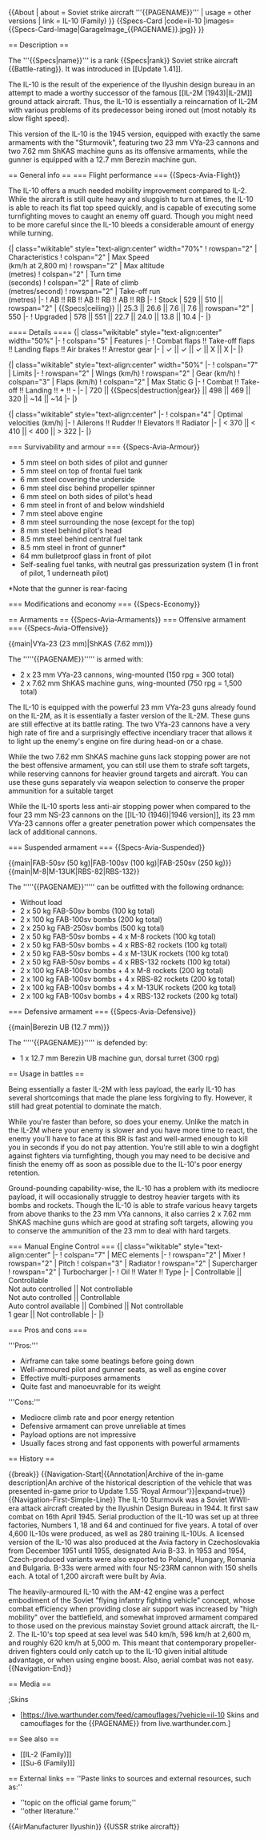 {{About
| about = Soviet strike aircraft '''{{PAGENAME}}'''
| usage = other versions
| link = IL-10 (Family)
}}
{{Specs-Card
|code=il-10
|images={{Specs-Card-Image|GarageImage_{{PAGENAME}}.jpg}}
}}

== Description ==
<!-- ''In the description, the first part should be about the history of and the creation and combat usage of the aircraft, as well as its key features. In the second part, tell the reader about the aircraft in the game. Insert a screenshot of the vehicle, so that if the novice player does not remember the vehicle by name, he will immediately understand what kind of vehicle the article is talking about.'' -->
The '''{{Specs|name}}''' is a rank {{Specs|rank}} Soviet strike aircraft {{Battle-rating}}. It was introduced in [[Update 1.41]].

The IL-10 is the result of the experience of the Ilyushin design bureau in an attempt to made a worthy successor of the famous [[IL-2M (1943)|IL-2M]] ground attack aircraft. Thus, the IL-10 is essentially a reincarnation of IL-2M with various problems of its predecessor being ironed out (most notably its slow flight speed).

This version of the IL-10 is the 1945 version, equipped with exactly the same armaments with the "Sturmovik", featuring two 23 mm VYa-23 cannons and two 7.62 mm ShKAS machine guns as its offensive armaments, while the gunner is equipped with a 12.7 mm Berezin machine gun.

== General info ==
=== Flight performance ===
{{Specs-Avia-Flight}}
<!-- ''Describe how the aircraft behaves in the air. Speed, manoeuvrability, acceleration and allowable loads - these are the most important characteristics of the vehicle.'' -->
The IL-10 offers a much needed mobility improvement compared to IL-2. While the aircraft is still quite heavy and sluggish to turn at times, the IL-10 is able to reach its flat top speed quickly, and is capable of executing some turnfighting moves to caught an enemy off guard. Though you might need to be more careful since the IL-10 bleeds a considerable amount of energy while turning.

{| class="wikitable" style="text-align:center" width="70%"
! rowspan="2" | Characteristics
! colspan="2" | Max Speed<br>(km/h at 2,800 m)
! rowspan="2" | Max altitude<br>(metres)
! colspan="2" | Turn time<br>(seconds)
! colspan="2" | Rate of climb<br>(metres/second)
! rowspan="2" | Take-off run<br>(metres)
|-
! AB !! RB !! AB !! RB !! AB !! RB
|-
! Stock
| 529 || 510 || rowspan="2" | {{Specs|ceiling}} || 25.3 || 26.6 || 7.6 || 7.6 || rowspan="2" | 550
|-
! Upgraded
| 578 || 551 || 22.7 || 24.0 || 13.8 || 10.4
|-
|}

==== Details ====
{| class="wikitable" style="text-align:center" width="50%"
|-
! colspan="5" | Features
|-
! Combat flaps !! Take-off flaps !! Landing flaps !! Air brakes !! Arrestor gear
|-
| ✓ || ✓ || ✓ || X || X     <!-- ✓ -->
|-
|}

{| class="wikitable" style="text-align:center" width="50%"
|-
! colspan="7" | Limits
|-
! rowspan="2" | Wings (km/h)
! rowspan="2" | Gear (km/h)
! colspan="3" | Flaps (km/h)
! colspan="2" | Max Static G
|-
! Combat !! Take-off !! Landing !! + !! -
|-
| 720 <!-- {{Specs|destruction|body}} --> || {{Specs|destruction|gear}} || 498 || 469 || 320 || ~14 || ~14
|-
|}

{| class="wikitable" style="text-align:center"
|-
! colspan="4" | Optimal velocities (km/h)
|-
! Ailerons !! Rudder !! Elevators !! Radiator
|-
| < 370 || < 410 || < 400 || > 322
|-
|}

=== Survivability and armour ===
{{Specs-Avia-Armour}}
<!-- ''Examine the survivability of the aircraft. Note how vulnerable the structure is and how secure the pilot is, whether the fuel tanks are armoured, etc. Describe the armour, if there is any, and also mention the vulnerability of other critical aircraft systems.'' -->

* 5 mm steel on both sides of pilot and gunner
* 5 mm steel on top of frontal fuel tank
* 6 mm steel covering the underside
* 6 mm steel disc behind propeller spinner
* 6 mm steel on both sides of pilot's head
* 6 mm steel in front of and below windshield
* 7 mm steel above engine
* 8 mm steel surrounding the nose (except for the top)
* 8 mm steel behind pilot's head
* 8.5 mm steel behind central fuel tank
* 8.5 mm steel in front of gunner*
* 64 mm bulletproof glass in front of pilot
* Self-sealing fuel tanks, with neutral gas pressurization system (1 in front of pilot, 1 underneath pilot)

<nowiki>*</nowiki>Note that the gunner is rear-facing

=== Modifications and economy ===
{{Specs-Economy}}

== Armaments ==
{{Specs-Avia-Armaments}}
=== Offensive armament ===
{{Specs-Avia-Offensive}}
<!-- ''Describe the offensive armament of the aircraft, if any. Describe how effective the cannons and machine guns are in a battle, and also what belts or drums are better to use. If there is no offensive weaponry, delete this subsection.'' -->
{{main|VYa-23 (23 mm)|ShKAS (7.62 mm)}}

The '''''{{PAGENAME}}''''' is armed with:

* 2 x 23 mm VYa-23 cannons, wing-mounted (150 rpg = 300 total)
* 2 x 7.62 mm ShKAS machine guns, wing-mounted (750 rpg = 1,500 total)

The IL-10 is equipped with the powerful 23 mm VYa-23 guns already found on the IL-2M, as it is essentially a faster version of the IL-2M. These guns are still effective at its battle rating. The two VYa-23 cannons have a very high rate of fire and a surprisingly effective incendiary tracer that allows it to light up the enemy's engine on fire during head-on or a chase.

While the two 7.62 mm ShKAS machine guns lack stopping power are not the best offensive armament, you can still use them to strafe soft targets, while reserving cannons for heavier ground targets and aircraft. You can use these guns separately via weapon selection to conserve the proper ammunition for a suitable target

While the IL-10 sports less anti-air stopping power when compared to the four 23 mm NS-23 cannons on the [[IL-10 (1946)|1946 version]], its 23 mm VYa-23 cannons offer a greater penetration power which compensates the lack of additional cannons.

=== Suspended armament ===
{{Specs-Avia-Suspended}}
<!-- ''Describe the aircraft's suspended armament: additional cannons under the wings, bombs, rockets and torpedoes. This section is especially important for bombers and attackers. If there is no suspended weaponry remove this subsection.'' -->
{{main|FAB-50sv (50 kg)|FAB-100sv (100 kg)|FAB-250sv (250 kg)}}
{{main|M-8|M-13UK|RBS-82|RBS-132}}

The '''''{{PAGENAME}}''''' can be outfitted with the following ordnance:

* Without load
* 2 x 50 kg FAB-50sv bombs (100 kg total)
* 2 x 100 kg FAB-100sv bombs (200 kg total)
* 2 x 250 kg FAB-250sv bombs (500 kg total)
* 2 x 50 kg FAB-50sv bombs + 4 x M-8 rockets (100 kg total)
* 2 x 50 kg FAB-50sv bombs + 4 x RBS-82 rockets (100 kg total)
* 2 x 50 kg FAB-50sv bombs + 4 x M-13UK rockets (100 kg total)
* 2 x 50 kg FAB-50sv bombs + 4 x RBS-132 rockets (100 kg total)
* 2 x 100 kg FAB-100sv bombs + 4 x M-8 rockets (200 kg total)
* 2 x 100 kg FAB-100sv bombs + 4 x RBS-82 rockets (200 kg total)
* 2 x 100 kg FAB-100sv bombs + 4 x M-13UK rockets (200 kg total)
* 2 x 100 kg FAB-100sv bombs + 4 x RBS-132 rockets (200 kg total)

=== Defensive armament ===
{{Specs-Avia-Defensive}}
<!-- ''Defensive armament with turret machine guns or cannons, crewed by gunners. Examine the number of gunners and what belts or drums are better to use. If defensive weaponry is not available, remove this subsection.'' -->
{{main|Berezin UB (12.7 mm)}}

The '''''{{PAGENAME}}''''' is defended by:

* 1 x 12.7 mm Berezin UB machine gun, dorsal turret (300 rpg)

== Usage in battles ==
<!-- ''Describe the tactics of playing in the aircraft, the features of using aircraft in a team and advice on tactics. Refrain from creating a "guide" - do not impose a single point of view, but instead, give the reader food for thought. Examine the most dangerous enemies and give recommendations on fighting them. If necessary, note the specifics of the game in different modes (AB, RB, SB).'' -->
Being essentially a faster IL-2M with less payload, the early IL-10 has several shortcomings that made the plane less forgiving to fly. However, it still had great potential to dominate the match.

While you're faster than before, so does your enemy. Unlike the match in the IL-2M where your enemy is slower and you have more time to react, the enemy you'll have to face at this BR is fast and well-armed enough to kill you in seconds if you do not pay attention. You're still able to win a dogfight against fighters via turnfighting, though you may need to be decisive and finish the enemy off as soon as possible due to the IL-10's poor energy retention.

Ground-pounding capability-wise, the IL-10 has a problem with its mediocre payload, it will occasionally struggle to destroy heavier targets with its bombs and rockets. Though the IL-10 is able to strafe various heavy targets from above thanks to the 23 mm VYa cannons, it also carries 2 x 7.62 mm ShKAS machine guns which are good at strafing soft targets, allowing you to conserve the ammunition of the 23 mm to deal with hard targets.

=== Manual Engine Control ===
{| class="wikitable" style="text-align:center"
|-
! colspan="7" | MEC elements
|-
! rowspan="2" | Mixer
! rowspan="2" | Pitch
! colspan="3" | Radiator
! rowspan="2" | Supercharger
! rowspan="2" | Turbocharger
|-
! Oil !! Water !! Type
|-
| Controllable || Controllable<br>Not auto controlled || Not controllable<br>Not auto controlled || Controllable<br>Auto control available || Combined || Not controllable<br>1 gear || Not controllable
|-
|}

=== Pros and cons ===
<!-- ''Summarise and briefly evaluate the vehicle in terms of its characteristics and combat effectiveness. Mark its pros and cons in the bulleted list. Try not to use more than 6 points for each of the characteristics. Avoid using categorical definitions such as "bad", "good" and the like - use substitutions with softer forms such as "inadequate" and "effective".'' -->

'''Pros:'''
* Airframe can take some beatings before going down
* Well-armoured pilot and gunner seats, as well as engine cover
* Effective multi-purposes armaments
* Quite fast and manoeuvrable for its weight

'''Cons:'''
* Mediocre climb rate and poor energy retention
* Defensive armament can prove unreliable at times
* Payload options are not impressive
* Usually faces strong and fast opponents with powerful armaments

== History ==
<!-- ''Describe the history of the creation and combat usage of the aircraft in more detail than in the introduction. If the historical reference turns out to be too long, take it to a separate article, taking a link to the article about the vehicle and adding a block "/History" (example: <nowiki>https://wiki.warthunder.com/(Vehicle-name)/History</nowiki>) and add a link to it here using the <code>main</code> template. Be sure to reference text and sources by using <code><nowiki><ref></ref></nowiki></code>, as well as adding them at the end of the article with <code><nowiki><references /></nowiki></code>. This section may also include the vehicle's dev blog entry (if applicable) and the in-game encyclopedia description (under <code><nowiki>=== In-game description ===</nowiki></code>, also if applicable).'' -->

{{break}}
{{Navigation-Start|{{Annotation|Archive of the in-game description|An archive of the historical description of the vehicle that was presented in-game prior to Update 1.55 'Royal Armour'}}|expand=true}}
{{Navigation-First-Simple-Line}}
The IL-10 Sturmovik was a Soviet WWII-era attack aircraft created by the Ilyushin Design Bureau in 1944. It first saw combat on 16th April 1945. Serial production of the IL-10 was set up at three factories, Numbers 1, 18 and 64 and continued for five years. A total of over 4,600 IL-10s were produced, as well as 280 training IL-10Us. A licensed version of the IL-10 was also produced at the Avia factory in Czechoslovakia from December 1951 until 1955, designated Avia B-33. In 1953 and 1954, Czech-produced variants were also exported to Poland, Hungary, Romania and Bulgaria. B-33s were armed with four NS-23RM cannon with 150 shells each. A total of 1,200 aircraft were built by Avia.

The heavily-armoured IL-10 with the AM-42 engine was a perfect embodiment of the Soviet "flying infantry fighting vehicle" concept, whose combat efficiency when providing close air support was increased by "high mobility" over the battlefield, and somewhat improved armament compared to those used on the previous mainstay Soviet ground attack aircraft, the IL-2. The IL-10's top speed at sea level was 540 km/h, 596 km/h at 2,600 m, and roughly 620 km/h at 5,000 m. This meant that contemporary propeller-driven fighters could only catch up to the IL-10 given initial altitude advantage, or when using engine boost. Also, aerial combat was not easy.
{{Navigation-End}}

== Media ==
<!-- ''Excellent additions to the article would be video guides, screenshots from the game, and photos.'' -->

;Skins
* [https://live.warthunder.com/feed/camouflages/?vehicle=il-10 Skins and camouflages for the {{PAGENAME}} from live.warthunder.com.]

== See also ==
<!-- ''Links to the articles on the War Thunder Wiki that you think will be useful for the reader, for example:''
* ''reference to the series of the aircraft;''
* ''links to approximate analogues of other nations and research trees.'' -->

* [[IL-2 (Family)]]
* [[Su-6 (Family)]]

== External links ==
''Paste links to sources and external resources, such as:''
* ''topic on the official game forum;''
* ''other literature.''

{{AirManufacturer Ilyushin}}
{{USSR strike aircraft}}